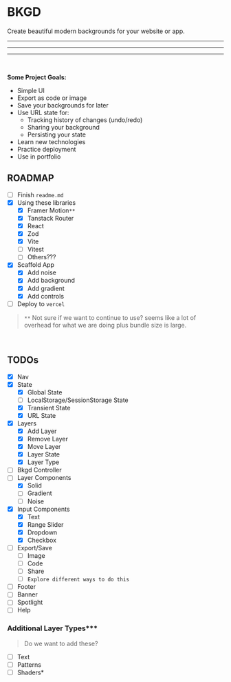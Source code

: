 # BKGD

Create beautiful modern backgrounds for your website or app.

---

---

---

<br>

**Some Project Goals:**

- Simple UI
- Export as code or image
- Save your backgrounds for later
- Use URL state for:
  - Tracking history of changes (undo/redo)
  - Sharing your background
  - Persisting your state
- Learn new technologies
- Practice deployment
- Use in portfolio

## ROADMAP

- [ ] Finish `readme.md`
- [x] Using these libraries
  - [x] Framer Motion`**`
  - [x] Tanstack Router
  - [x] React
  - [x] Zod
  - [x] Vite
  - [ ] Vitest
  - [ ] Others???
- [x] Scaffold App
  - [x] Add noise
  - [x] Add background
  - [x] Add gradient
  - [x] Add controls
- [ ] Deploy to `vercel`

> `**` Not sure if we want to continue to use? seems like a lot of overhead for what we are doing plus bundle size is large.

<br>

## TODOs

- [x] Nav
- [x] State
  - [x] Global State
  - [ ] LocalStorage/SessionStorage State
  - [x] Transient State
  - [x] URL State
- [x] Layers
  - [x] Add Layer
  - [x] Remove Layer
  - [x] Move Layer
  - [x] Layer State
  - [x] Layer Type
- [ ] Bkgd Controller
- [ ] Layer Components
  - [x] Solid
  - [ ] Gradient
  - [ ] Noise
- [x] Input Components
  - [x] Text
  - [x] Range Slider
  - [x] Dropdown
  - [x] Checkbox
- [ ] Export/Save
  - [ ] Image
  - [ ] Code
  - [ ] Share
  - [ ] `Explore different ways to do this`
- [ ] Footer
- [ ] Banner
- [ ] Spotlight
- [ ] Help

### Additional Layer Types\*\*\*

> Do we want to add these?

- [ ] Text
- [ ] Patterns
- [ ] Shaders\*
